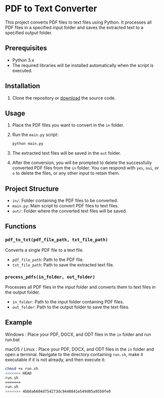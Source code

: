 # PDF to Text Converter

This project converts PDF files to text files using Python. It processes all PDF files in a specified input folder and saves the extracted text to a specified output folder.

## Prerequisites

- Python 3.x
- The required libraries will be installed automatically when the script is executed.

## Installation

1. Clone the repository or [download](https://codeload.github.com/frarthur/to_txt/zip/refs/heads/main) the source code.

## Usage

1. Place the PDF files you want to convert in the `in` folder.
2. Run the `main.py` script:

    ```sh
    python main.py
    ```

3. The extracted text files will be saved in the `out` folder.
4. After the conversion, you will be prompted to delete the successfully converted PDF files from the `in` folder. You can respond with `yes`, `oui`, or `o` to delete the files, or any other input to retain them.

## Project Structure
- `in/`: Folder containing the PDF files to be converted.
- `main.py`: Main script to convert PDF files to text files.
- `out/`: Folder where the converted text files will be saved.

## Functions

### `pdf_to_txt(pdf_file_path, txt_file_path)`

Converts a single PDF file to a text file.

- `pdf_file_path`: Path to the PDF file.
- `txt_file_path`: Path to save the extracted text file.

### `process_pdfs(in_folder, out_folder)`

Processes all PDF files in the input folder and converts them to text files in the output folder.

- `in_folder`: Path to the input folder containing PDF files.
- `out_folder`: Path to the output folder to save the text files.

## Example

Windows :
Place your PDF, DOCX, and ODT files in the `in` folder and run run.bat

macOS / Linux :
Place your PDF, DOCX, and ODT files in the `in` folder and open a terminal. Navigate to the directory containing `run.sh`, <span title="type chmod +x run.sh.">make it executable</span> if it is not already, and then execute it:

```sh
chmod +x run.sh
<<<<<<< HEAD
run.sh
=======
run.sh
>>>>>>> 4bb6a6604d754273dc9440841e549d05a9550fe0
